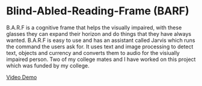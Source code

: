 # Blind-Abled-Reading-Frame (BARF)
B.A.R.F is a cognitive frame that helps the visually impaired, with these glasses they can expand their horizon and do things that they have always wanted. B.A.R.F is easy to use and has  an assistant called Jarvis which runs the command the users ask for. It uses text and image processing to detect text, objects and currency and converts them to audio for the visiually impaired person. Two of my college mates and I have worked on this project which was funded by my college.

[Video Demo](https://drive.google.com/file/d/1tPDXGr1TeiVFCNE4Ggj-Iy87eWOx3T0J/view?usp=sharing)
